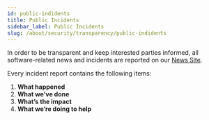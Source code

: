 ```yaml
---
id: public-indidents
title: Public Incidents
sidebar_label: Public Incidents
slug: /about/security/transparency/public-indidents
---
```


In order to be transparent
and keep interested parties informed,
all software-related news and incidents
are reported on our
[News Site](https://news.fluidattacks.com/?label=15603).

Every incident report contains the following items:

1. **What happened**
2. **What we’ve done**
3. **What’s the impact**
4. **What we’re doing to help**
